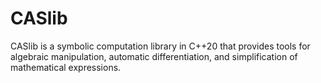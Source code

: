 # CASlib
CASlib is a symbolic computation library in C++20 that provides tools for algebraic manipulation, automatic differentiation, and simplification of mathematical expressions.
